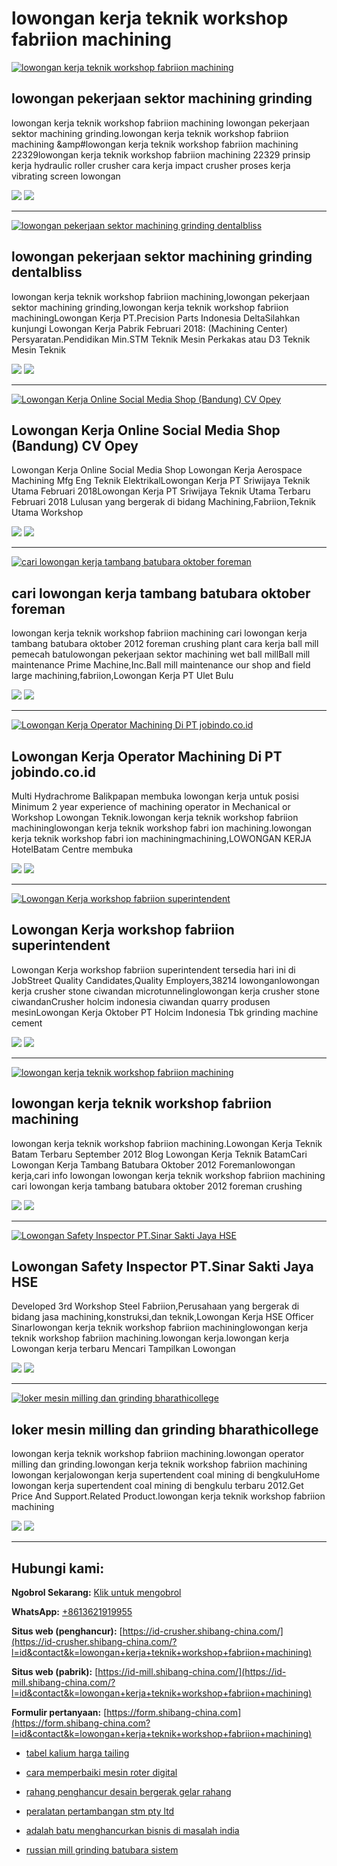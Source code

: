 # lowongan kerja teknik workshop fabriion machining

<a href="https://swt.shibang-china.com/?l=id&img&k=lowongan+kerja+teknik+workshop+fabriion+machining" target="_blank">![lowongan kerja teknik workshop fabriion machining](http://static.shibang-china.com/all-800x300/755.jpg)</a>

## lowongan pekerjaan sektor machining grinding
lowongan kerja teknik workshop fabriion machining lowongan pekerjaan sektor machining grinding.lowongan kerja teknik workshop fabriion machining &amp#lowongan kerja teknik workshop fabriion machining 22329lowongan kerja teknik workshop fabriion machining 22329 prinsip kerja hydraulic roller crusher cara kerja impact crusher proses kerja vibrating screen lowongan


<a href="https://whatsapp.shibangsoft.com/WhatsApp.php" target="_blank" title="WhatsApp">![](http://static.shibang-china.com/icon/whatsapp.png)</a> <a href="https://swt.shibang-china.com/?l=id&icon&k=lowongan+kerja+teknik+workshop+fabriion+machining" target="_blank">![](http://static.shibang-china.com/icon/chat-id.png)</a>

---

<a href="https://swt.shibang-china.com/?l=id&img&k=lowongan+kerja+teknik+workshop+fabriion+machining" target="_blank">![lowongan pekerjaan sektor machining grinding dentalbliss](http://static.shibang-china.com/all-800x300/1192.jpg)</a>

## lowongan pekerjaan sektor machining grinding dentalbliss
lowongan kerja teknik workshop fabriion machining,lowongan pekerjaan sektor machining grinding,lowongan kerja teknik workshop fabriion machiningLowongan Kerja PT.Precision Parts Indonesia DeltaSilahkan kunjungi Lowongan Kerja Pabrik Februari 2018: (Machining Center) Persyaratan.Pendidikan Min.STM Teknik Mesin Perkakas atau D3 Teknik Mesin Teknik


<a href="https://whatsapp.shibangsoft.com/WhatsApp.php" target="_blank" title="WhatsApp">![](http://static.shibang-china.com/icon/whatsapp.png)</a> <a href="https://swt.shibang-china.com/?l=id&icon&k=lowongan+kerja+teknik+workshop+fabriion+machining" target="_blank">![](http://static.shibang-china.com/icon/chat-id.png)</a>

---

<a href="https://swt.shibang-china.com/?l=id&img&k=lowongan+kerja+teknik+workshop+fabriion+machining" target="_blank">![Lowongan Kerja Online Social Media Shop (Bandung) CV Opey](http://static.shibang-china.com/all-800x300/766.jpg)</a>

## Lowongan Kerja Online Social Media Shop (Bandung) CV Opey
Lowongan Kerja Online Social Media Shop Lowongan Kerja Aerospace Machining Mfg Eng Teknik ElektrikalLowongan Kerja PT Sriwijaya Teknik Utama Februari 2018Lowongan Kerja PT Sriwijaya Teknik Utama Terbaru Februari 2018 Lulusan yang bergerak di bidang Machining,Fabriion,Teknik Utama Workshop


<a href="https://whatsapp.shibangsoft.com/WhatsApp.php" target="_blank" title="WhatsApp">![](http://static.shibang-china.com/icon/whatsapp.png)</a> <a href="https://swt.shibang-china.com/?l=id&icon&k=lowongan+kerja+teknik+workshop+fabriion+machining" target="_blank">![](http://static.shibang-china.com/icon/chat-id.png)</a>

---

<a href="https://swt.shibang-china.com/?l=id&img&k=lowongan+kerja+teknik+workshop+fabriion+machining" target="_blank">![cari lowongan kerja tambang batubara oktober foreman](http://static.shibang-china.com/all-800x300/784.jpg)</a>

## cari lowongan kerja tambang batubara oktober foreman
lowongan kerja teknik workshop fabriion machining cari lowongan kerja tambang batubara oktober 2012 foreman crushing plant cara kerja ball mill pemecah batulowongan pekerjaan sektor machining wet ball millBall mill maintenance Prime Machine,Inc.Ball mill maintenance our shop and field large machining,fabriion,Lowongan Kerja PT Ulet Bulu


<a href="https://whatsapp.shibangsoft.com/WhatsApp.php" target="_blank" title="WhatsApp">![](http://static.shibang-china.com/icon/whatsapp.png)</a> <a href="https://swt.shibang-china.com/?l=id&icon&k=lowongan+kerja+teknik+workshop+fabriion+machining" target="_blank">![](http://static.shibang-china.com/icon/chat-id.png)</a>

---

<a href="https://swt.shibang-china.com/?l=id&img&k=lowongan+kerja+teknik+workshop+fabriion+machining" target="_blank">![Lowongan Kerja Operator Machining Di PT jobindo.co.id](http://static.shibang-china.com/all-800x300/46.jpg)</a>

## Lowongan Kerja Operator Machining Di PT jobindo.co.id
Multi Hydrachrome Balikpapan membuka lowongan kerja untuk posisi Minimum 2 year experience of machining operator in Mechanical or Workshop Lowongan Teknik.lowongan kerja teknik workshop fabriion machininglowongan kerja teknik workshop fabri ion machining.lowongan kerja teknik workshop fabri ion machiningmachining,LOWONGAN KERJA HotelBatam Centre membuka


<a href="https://whatsapp.shibangsoft.com/WhatsApp.php" target="_blank" title="WhatsApp">![](http://static.shibang-china.com/icon/whatsapp.png)</a> <a href="https://swt.shibang-china.com/?l=id&icon&k=lowongan+kerja+teknik+workshop+fabriion+machining" target="_blank">![](http://static.shibang-china.com/icon/chat-id.png)</a>

---

<a href="https://swt.shibang-china.com/?l=id&img&k=lowongan+kerja+teknik+workshop+fabriion+machining" target="_blank">![Lowongan Kerja workshop fabriion superintendent](http://static.shibang-china.com/all-800x300/460.jpg)</a>

## Lowongan Kerja workshop fabriion superintendent
Lowongan Kerja workshop fabriion superintendent tersedia hari ini di JobStreet Quality Candidates,Quality Employers,38214 lowonganlowongan kerja crusher stone ciwandan microtunnelinglowongan kerja crusher stone ciwandanCrusher holcim indonesia ciwandan quarry produsen mesinLowongan Kerja Oktober PT Holcim Indonesia Tbk grinding machine cement


<a href="https://whatsapp.shibangsoft.com/WhatsApp.php" target="_blank" title="WhatsApp">![](http://static.shibang-china.com/icon/whatsapp.png)</a> <a href="https://swt.shibang-china.com/?l=id&icon&k=lowongan+kerja+teknik+workshop+fabriion+machining" target="_blank">![](http://static.shibang-china.com/icon/chat-id.png)</a>

---

<a href="https://swt.shibang-china.com/?l=id&img&k=lowongan+kerja+teknik+workshop+fabriion+machining" target="_blank">![lowongan kerja teknik workshop fabriion machining](http://static.shibang-china.com/all-800x300/718.jpg)</a>

## lowongan kerja teknik workshop fabriion machining
lowongan kerja teknik workshop fabriion machining.Lowongan Kerja Teknik Batam Terbaru September 2012 Blog Lowongan Kerja Teknik BatamCari Lowongan Kerja Tambang Batubara Oktober 2012 Foremanlowongan kerja,cari info lowongan lowongan kerja teknik workshop fabriion machining cari lowongan kerja tambang batubara oktober 2012 foreman crushing


<a href="https://whatsapp.shibangsoft.com/WhatsApp.php" target="_blank" title="WhatsApp">![](http://static.shibang-china.com/icon/whatsapp.png)</a> <a href="https://swt.shibang-china.com/?l=id&icon&k=lowongan+kerja+teknik+workshop+fabriion+machining" target="_blank">![](http://static.shibang-china.com/icon/chat-id.png)</a>

---

<a href="https://swt.shibang-china.com/?l=id&img&k=lowongan+kerja+teknik+workshop+fabriion+machining" target="_blank">![Lowongan Safety Inspector PT.Sinar Sakti Jaya HSE](http://static.shibang-china.com/all-800x300/1339.jpg)</a>

## Lowongan Safety Inspector PT.Sinar Sakti Jaya HSE
Developed 3rd Workshop Steel Fabriion,Perusahaan yang bergerak di bidang jasa machining,konstruksi,dan teknik,Lowongan Kerja HSE Officer Sinarlowongan kerja teknik workshop fabriion machininglowongan kerja teknik workshop fabriion machining.lowongan kerja.lowongan kerja Lowongan kerja terbaru Mencari Tampilkan Lowongan


<a href="https://whatsapp.shibangsoft.com/WhatsApp.php" target="_blank" title="WhatsApp">![](http://static.shibang-china.com/icon/whatsapp.png)</a> <a href="https://swt.shibang-china.com/?l=id&icon&k=lowongan+kerja+teknik+workshop+fabriion+machining" target="_blank">![](http://static.shibang-china.com/icon/chat-id.png)</a>

---

<a href="https://swt.shibang-china.com/?l=id&img&k=lowongan+kerja+teknik+workshop+fabriion+machining" target="_blank">![loker mesin milling dan grinding bharathicollege](http://static.shibang-china.com/all-800x300/1399.jpg)</a>

## loker mesin milling dan grinding bharathicollege
lowongan kerja teknik workshop fabriion machining.lowongan operator milling dan grinding.lowongan kerja teknik workshop fabriion machining lowongan kerjalowongan kerja supertendent coal mining di bengkuluHome lowongan kerja supertendent coal mining di bengkulu terbaru 2012.Get Price And Support.Related Product.lowongan kerja teknik workshop fabriion machining


<a href="https://whatsapp.shibangsoft.com/WhatsApp.php" target="_blank" title="WhatsApp">![](http://static.shibang-china.com/icon/whatsapp.png)</a> <a href="https://swt.shibang-china.com/?l=id&icon&k=lowongan+kerja+teknik+workshop+fabriion+machining" target="_blank">![](http://static.shibang-china.com/icon/chat-id.png)</a>

---
## Hubungi kami:

**Ngobrol Sekarang:** [Klik untuk mengobrol](https://swt.shibang-china.com?l=id&contact&k=lowongan+kerja+teknik+workshop+fabriion+machining)

**WhatsApp:**  [+8613621919955](https://whatsapp.shibangsoft.com/WhatsApp.php)

**Situs web (penghancur):** [https://id-crusher.shibang-china.com/](https://id-crusher.shibang-china.com/?l=id&contact&k=lowongan+kerja+teknik+workshop+fabriion+machining)

**Situs web (pabrik):** [https://id-mill.shibang-china.com/](https://id-mill.shibang-china.com/?l=id&contact&k=lowongan+kerja+teknik+workshop+fabriion+machining)

**Formulir pertanyaan:** [https://form.shibang-china.com](https://form.shibang-china.com?l=id&contact&k=lowongan+kerja+teknik+workshop+fabriion+machining)

* [tabel kalium harga tailing](../40/tabel%20kalium%20harga%20tailing.md)

* [cara memperbaiki mesin roter digital](../31/cara%20memperbaiki%20mesin%20roter%20digital.md)

* [rahang penghancur desain bergerak gelar rahang](../34/rahang%20penghancur%20desain%20bergerak%20gelar%20rahang.md)

* [peralatan pertambangan stm pty ltd](../31/peralatan%20pertambangan%20stm%20pty%20ltd.md)

* [adalah batu menghancurkan bisnis di masalah india](../35/adalah%20batu%20menghancurkan%20bisnis%20di%20masalah%20india.md)

* [russian mill grinding batubara sistem](../32/russian%20mill%20grinding%20batubara%20sistem.md)